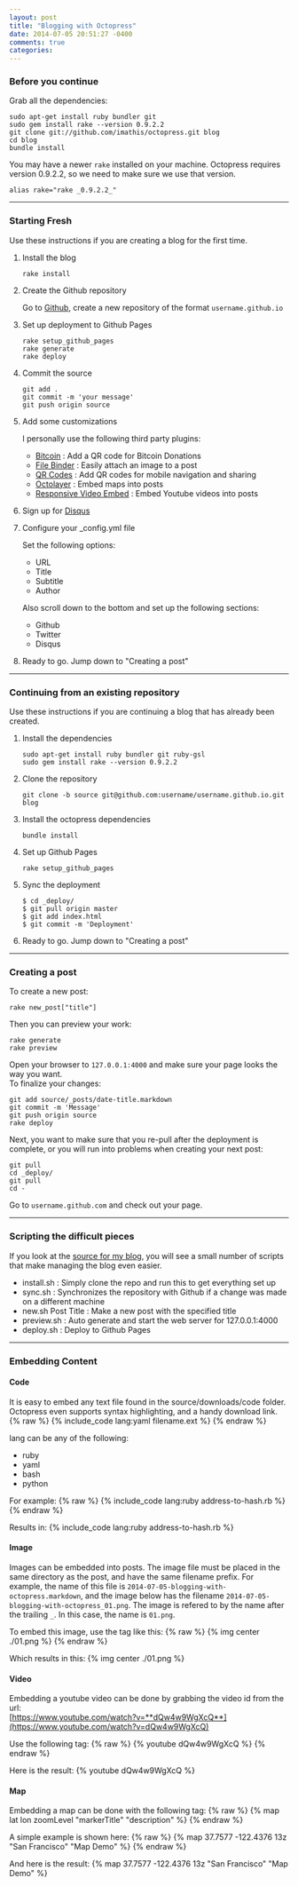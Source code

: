 ```yaml
---
layout: post
title: "Blogging with Octopress"
date: 2014-07-05 20:51:27 -0400
comments: true
categories: 
---
```


### Before you continue

Grab all the dependencies:

    sudo apt-get install ruby bundler git  
    sudo gem install rake --version 0.9.2.2
    git clone git://github.com/imathis/octopress.git blog  
    cd blog  
    bundle install  

You may have a newer `rake` installed on your machine. Octopress requires version 0.9.2.2, so we need to make sure we use that version.

    alias rake="rake _0.9.2.2_"

---

### Starting Fresh

Use these instructions if you are creating a blog for the first time.

 1. Install the blog
 
        rake install  
 
 2. Create the Github repository
 
    Go to [Github](https://github.com/repositories/new), create a new repository of the format `username.github.io`
    
 3. Set up deployment to Github Pages
 
        rake setup_github_pages
        rake generate
        rake deploy
        
 4. Commit the source
 
        git add .
        git commit -m 'your message'
        git push origin source
        
 5. Add some customizations
 
    I personally use the following third party plugins:
    
    - [Bitcoin](https://github.com/PartTimeLegend/octopress-bitcoin-donation-aside) : Add a QR code for Bitcoin Donations
    - [File Binder](https://github.com/aycabta/octopress-file-binder) : Easily attach an image to a post
    - [QR Codes](https://github.com/sailor79/Octopress-dynamic-QR-Code-aside) : Add QR codes for mobile navigation and sharing
    - [Octolayer](https://github.com/mguentner/octolayer) : Embed maps into posts
    - [Responsive Video Embed](https://github.com/optikfluffel/octopress-responsive-video-embed) : Embed Youtube videos into posts  

 6. Sign up for [Disqus](https://disqus.com)
 
 7. Configure your _config.yml file
 
    Set the following options:
    
    - URL
    - Title
    - Subtitle
    - Author  
    
    Also scroll down to the bottom and set up the following sections:
    
    - Github
    - Twitter
    - Disqus  
    
 8. Ready to go. Jump down to "Creating a post"
        
---

### Continuing from an existing repository

Use these instructions if you are continuing a blog that has already been created.

 1. Install the dependencies
 
        sudo apt-get install ruby bundler git ruby-gsl
        sudo gem install rake --version 0.9.2.2

 1. Clone the repository
 
        git clone -b source git@github.com:username/username.github.io.git blog
    
 2. Install the octopress dependencies
 
        bundle install
        
 3. Set up Github Pages
 
        rake setup_github_pages
        
 4. Sync the deployment
 
        $ cd _deploy/
        $ git pull origin master
        $ git add index.html
        $ git commit -m 'Deployment'
 
 5. Ready to go. Jump down to "Creating a post"
        
---
        
### Creating a post

To create a new post:

    rake new_post["title"]
    
Then you can preview your work:

    rake generate
    rake preview
    
Open your browser to `127.0.0.1:4000` and make sure your page looks the way you want.  
To finalize your changes:

    git add source/_posts/date-title.markdown
    git commit -m 'Message'
    git push origin source
    rake deploy
    
Next, you want to make sure that you re-pull after the deployment is complete, or you will run into problems when creating your next post:

    git pull
    cd _deploy/
    git pull
    cd -
    
Go to `username.github.com` and check out your page.
    
---

### Scripting the difficult pieces

If you look at the [source for my blog](), you will see a small number of scripts that make managing the blog even easier.

 - install.sh : Simply clone the repo and run this to get everything set up
 - sync.sh : Synchronizes the repository with Github if a change was made on a different machine
 - new.sh Post Title : Make a new post with the specified title
 - preview.sh : Auto generate and start the web server for 127.0.0.1:4000
 - deploy.sh : Deploy to Github Pages
    
---
    
### Embedding Content

#### Code

It is easy to embed any text file found in the source/downloads/code folder.  
Octopress even supports syntax highlighting, and a handy download link.
{% raw %}
    {% include_code lang:yaml filename.ext %}
{% endraw %}

lang can be any of the following:

 - ruby
 - yaml
 - bash
 - python

For example:
{% raw %}
    {% include_code lang:ruby address-to-hash.rb %}
{% endraw %}

Results in:
{% include_code lang:ruby address-to-hash.rb %}

#### Image

Images can be embedded into posts. The image file must be placed in the same directory as the post, and have the same filename prefix. For example, the name of this file is `2014-07-05-blogging-with-octopress.markdown`, and the image below has the filename `2014-07-05-blogging-with-octopress_01.png`. The image is refered to by the name after the trailing `_`. In this case, the name is `01.png`.

To embed this image, use the tag like this:
{% raw %}
    {% img center ./01.png %}
{% endraw %}

Which results in this:
{% img center ./01.png %}

#### Video

Embedding a youtube video can be done by grabbing the video id from the url:  
[https://www.youtube.com/watch?v=**dQw4w9WgXcQ**](https://www.youtube.com/watch?v=dQw4w9WgXcQ)

Use the following tag:
{% raw %}
    {% youtube dQw4w9WgXcQ %}
{% endraw %}

Here is the result:
{% youtube dQw4w9WgXcQ %}

#### Map

Embedding a map can be done with the following tag:
{% raw %}
    {% map lat lon zoomLevel "markerTitle" "description" %}
{% endraw %}
    
A simple example is shown here:
{% raw %}
    {% map 37.7577 -122.4376 13z "San Francisco" "Map Demo" %}
{% endraw %}

And here is the result:
{% map 37.7577 -122.4376 13z "San Francisco" "Map Demo" %}